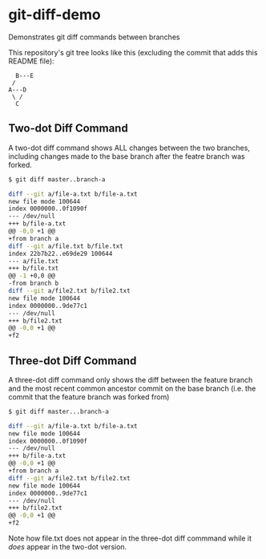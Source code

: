 # git-diff-demo

Demonstrates git diff commands between branches

This repository's git tree looks like this (excluding the commit that adds this README file):

```
  B---E
 /
A---D
 \ /
  C
```


## Two-dot Diff Command

A two-dot diff command shows ALL changes between the two branches, including changes made to the base branch after the featre branch was forked.

```bash
$ git diff master..branch-a

diff --git a/file-a.txt b/file-a.txt
new file mode 100644
index 0000000..0f1090f
--- /dev/null
+++ b/file-a.txt
@@ -0,0 +1 @@
+from branch a
diff --git a/file.txt b/file.txt
index 22b7b22..e69de29 100644
--- a/file.txt
+++ b/file.txt
@@ -1 +0,0 @@
-from branch b
diff --git a/file2.txt b/file2.txt
new file mode 100644
index 0000000..9de77c1
--- /dev/null
+++ b/file2.txt
@@ -0,0 +1 @@
+f2
```

## Three-dot Diff Command

A three-dot diff command only shows the diff between the feature branch and the most recent common ancestor commit on the base branch (i.e. the commit that the feature branch was forked from)

```bash
$ git diff master...branch-a

diff --git a/file-a.txt b/file-a.txt
new file mode 100644
index 0000000..0f1090f
--- /dev/null
+++ b/file-a.txt
@@ -0,0 +1 @@
+from branch a
diff --git a/file2.txt b/file2.txt
new file mode 100644
index 0000000..9de77c1
--- /dev/null
+++ b/file2.txt
@@ -0,0 +1 @@
+f2
```

Note how file.txt does not appear in the three-dot diff commmand while it *does* appear in the two-dot version.
